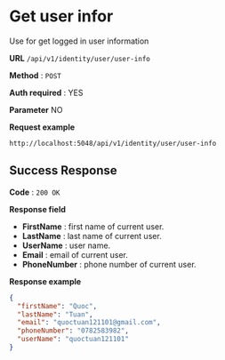 # Get user infor

Use for get logged in user information

**URL** `/api/v1/identity/user/user-info`

**Method** : `POST`

**Auth required** : YES

**Parameter** NO

**Request example**
```http
http://localhost:5048/api/v1/identity/user/user-info
```
## Success Response

**Code** : `200 OK`

**Response field**

* **FirstName** : first name of current user.
* **LastName** : last name of current user.
* **UserName** : user name.
* **Email** : email of current user.
* **PhoneNumber** : phone number of current user.

**Response example**

```json
{
  "firstName": "Quoc",
  "lastName": "Tuan",
  "email": "quoctuan121101@gmail.com",
  "phoneNumber": "0782583982",
  "userName": "quoctuan121101"
}
```